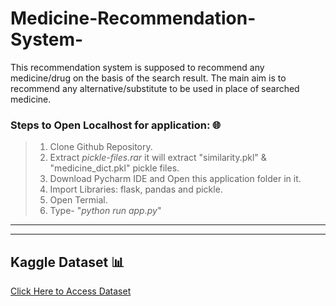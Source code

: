 # Medicine-Recommendation-System-
This recommendation system is supposed to recommend any medicine/drug on the basis of the search result. The main aim is to recommend any alternative/substitute to be used in place of searched medicine.

### Steps to Open Localhost for application: 🌐
> 1. Clone Github Repository.
> 1. Extract *pickle-files.rar* it will extract "similarity.pkl" & "medicine_dict.pkl" pickle files.
> 1. Download Pycharm IDE and Open this application folder in it.  
> 1. Import Libraries: flask, pandas and pickle.
> 1. Open Termial.
> 1. Type- "*python run app.py*"

>  

---



---

## Kaggle Dataset 📊
[Click Here to Access Dataset](https://www.kaggle.com/code/mpwolke/medicine-recommendation/data "Kaggle Site")
